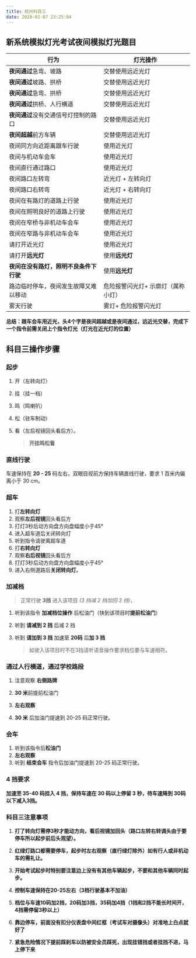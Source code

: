 ```yaml
---
title: 杭州科目三
date: 2020-01-07 23:25:04
---
```


## 新系统模拟灯光考试夜间模拟灯光题目

| 行为                                   | 灯光操作                           |
| -------------------------------------- | ---------------------------------- |
| **夜间通过**急弯、坡路                 | 交替使用远近光灯                   |
| **夜间通过**坡路、拱桥                 | 交替使用远近光灯                   |
| **夜间通过**急弯、拱桥                 | 交替使用远近光灯                   |
| **夜间通过**拱桥、人行横道             | 交替使用远近光灯                   |
| **夜间通过**没有交通信号灯控制的路口   | 交替使用远近光灯                   |
| **夜间超越**前方车辆                   | 交替使用远近光灯                   |
| 夜间同方向近距离跟车行驶               | 使用近光灯                         |
| 夜间与机动车会车                       | 使用近光灯                         |
| 夜间直行通过路口                       | 使用近光灯                         |
| 夜间路口左转弯                         | 近光灯 + 左转向灯                  |
| 夜间路口右转弯                         | 近光灯 + 右转向灯                  |
| 夜间在有路灯的道路上行驶               | 使用近光灯                         |
| 夜间在照明良好的道路上行驶             | 使用近光灯                         |
| 夜间在窄桥与非机动车会车               | 使用近光灯                         |
| 夜间在窄路与非机动车会车               | 使用近光灯                         |
| 请打开近光灯                           | 使用近光灯                         |
| 请打开**远光灯**                       | 使用**远光灯**                     |
| **夜间在没有路灯，照明不良条件下行驶** | 使用**远光灯**                     |
| 路边临时停车，夜间发生故障又难以移动   | 危险报警闪光灯+ 示廓灯（属称小灯） |
| 雾天行驶                               | 雾灯+ 危险报警闪光灯               |

**总结：跟车会车用近光，头4个字是夜间超越或是夜间通过，远近光交替，完成下一个指令前需关闭上个指令灯光（灯光在近光灯的位置）**



## 科目三操作步骤



### 起步

 1.  开（左转向灯）

 2.  挂（挂一档）

 3.  鸣（鸣喇叭）

 4.  松（驻车制动）

 5.  看（左后视镜回头看后方）。

     > **开挂鸣松看**

### 直线行驶

车速保持在 **20 - 25** 码左右，双眼目视前方保持车辆直线行驶，要求 1 百米内偏离小于 30 cm。

### 超车

1. 打**左转向灯**
2. 观察**左后视镜**回头看后方
3. 打灯3秒后动方向盘方向盘幅度小于45°
4. 进入超车道后关闭转向灯
5. 听到指令请驶离超车道
6. 打**右转向灯**
7. 观察**右后视镜**回头看后方
8. 打灯3秒后动方向盘方向盘幅度小于45°
9. 进入右侧道路后**关闭转向灯**。



### 加减档

> 正常行驶 **3挡** 进入该项目 _(3 挡减 2 挡加回 3 挡)_，



1. 听到该指令 **加减档位操作** 后松油门（快到该项目时**提前松油门**）

2. 听到 **请减到 2 挡** 后减 2 挡

3. 听到 **请加到 3 挡** 加速至 **20码** 后**加 3 挡**

   > 如驶入该项目时不在3挡请听语音操作要求档位要与车速相符。



### 通过人行横道，通过学校路段

1. 注意观察 **右侧路牌**

2. **30 米**前提前松油门
3. **左右观察**
4. **30 米** 后加油门提速到 20-25 码正常行驶。



### 会车

1. 听到该指令后**松油门**
2. **左右观察**
3. 听到 **结束会车** 指令后加油门提速到 20-25 码正常行驶。



### 4 挡要求

**加速至 35-40 码挂入 4 挡，保持车速在 30 码以上停留 3 秒，待车速降到 30码 以下减入3挡。**



### 科目三注意事项

1. **打了转向灯需停3秒才能动方向，看后视镜加回头（路口左转右转调头由于要停车所以起步前后头观望）。**

2. **红绿灯路口都需要停车，起步时左右观察（直行绿灯除外）如有行人或非机动车的需礼让。**
3. **开始考试起步时特别要注意边上没有有其他车辆起步，不要和其他车辆同时起步。**

3. **控制车速保持在20-25左右（3档行驶基本不加油）**

4. **档位与车速10码加2挡，20码加3挡，35码加4挡（1挡和2挡不能长时间开，4挡需停留3秒以上）**

5. **靠边停车，前面没有扣分仪表盘中间红框（考试车对摄像头）对准地上白点就好了**

6. **紧急危险情况下提前踩刹车以防被安全员踩死，出现挂错挡或者挂挡不进，马上停下来**